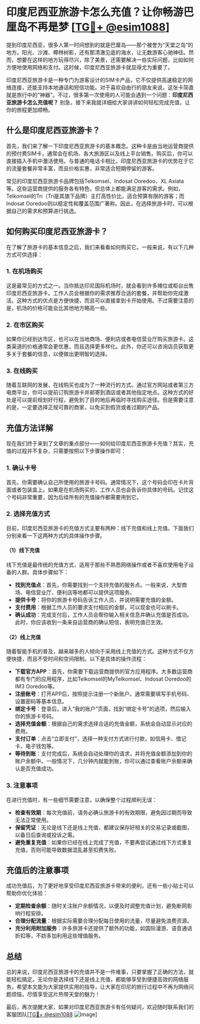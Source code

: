 # 印度尼西亚旅游卡怎么充值？让你畅游巴厘岛不再是梦 [[TG💪+ @esim1088](https://t.me/s/esim1088)]

提到印度尼西亚，很多人第一时间想到的就是巴厘岛——那个被誉为“天堂之岛”的地方。阳光、沙滩、椰林树影，还有那清澈见底的海水，让无数游客心驰神往。然而，想要在这样的地方玩得尽兴，除了美景，还需要解决一些实际问题，比如如何方便地使用网络和支付。这时候，印度尼西亚旅游卡就显得尤为重要了。

印度尼西亚旅游卡是一种专门为游客设计的SIM卡产品，它不仅提供高速稳定的网络连接，还能支持本地通话和短信功能。对于喜欢自由行的朋友来说，这张卡简直就是旅行中的“神器”。不过，很多第一次使用的人可能会遇到一个问题：**印度尼西亚旅游卡怎么充值呢？** 别急，接下来我就详细给大家讲讲如何轻松完成充值，让你的旅程更加顺畅。

## 什么是印度尼西亚旅游卡？

首先，我们来了解一下印度尼西亚旅游卡的基本概念。这种卡是由当地运营商提供的预付费SIM卡，通常会在机场、各大旅游区以及线上平台销售。购买后，你可以直接插入手机中激活使用。与普通的电话卡相比，印度尼西亚旅游卡的优势在于它的流量套餐非常丰富，而且价格实惠，非常适合短期停留的游客。

常见的印度尼西亚旅游卡品牌包括Telkomsel、Indosat Ooredoo、XL Axiata等。这些运营商提供的服务各有特色，但总体上都能满足游客的需求。例如，Telkomsel的Tri（Tri是其旗下品牌）主打高性价比，适合预算有限的游客；而Indosat Ooredoo则以稳定性和覆盖范围广著称。因此，在选择旅游卡时，可以根据自己的需求和预算进行挑选。

## 如何购买印度尼西亚旅游卡？

在了解了旅游卡的基本信息之后，我们来看看如何购买它。一般来说，有以下几种方式可供选择：

### 1. 在机场购买

这是最常见的方式之一。当你抵达印尼国际机场时，就会看到许多摊位或柜台出售印度尼西亚旅游卡。工作人员会根据你的需求推荐合适的套餐，并帮助你完成激活。这种方式的优点是方便快捷，而且可以直接拿到卡开始使用。不过需要注意的是，机场的价格可能会比其他地方略高一些。

### 2. 在市区购买

如果你已经到达市区，也可以在当地商场、便利店或者电信营业厅购买旅游卡。这类渠道的价格通常会更优惠，而且选择更多样化。此外，你还可以咨询店员获取更多关于套餐的信息，以便做出更明智的选择。

### 3. 在线购买

随着互联网的发展，在线购买也成为了一种流行的方式。通过官方网站或者第三方电商平台，你可以提前订购旅游卡并邮寄到酒店或者其他指定地点。这种方式的好处是可以提前规划好行程，避免到了目的地后再临时寻找购买途径。但是需要注意的是，一定要选择正规可靠的商家，以免买到假货或者过期的产品。

## 充值方法详解

现在我们终于来到了文章的重点部分——如何给印度尼西亚旅游卡充值？其实，充值的过程并不复杂，只需要按照以下步骤操作即可：

### 1. 确认卡号

首先，你需要确认自己所使用的旅游卡号码。通常情况下，这个号码会印在卡片背面或者包装盒上。如果是在机场购买的，工作人员也会告诉你具体的号码。记住这个号码非常重要，因为后续所有的充值操作都需要用到它。

### 2. 选择充值方式

目前，印度尼西亚旅游卡的充值方式主要有两种：线下充值和线上充值。下面我们分别来看一下这两种方式的具体操作步骤。

#### （1）线下充值

线下充值是最传统的充值方式，适用于那些不熟悉网络操作或者不喜欢使用电子设备的人群。具体步骤如下：

- **找到充值点**：首先，你需要找到一个支持充值的服务点。一般来说，大型商场、电信营业厅、便利店等地都可以提供这项服务。
- **提供卡号**：将你的旅游卡号码告诉工作人员，并说明需要充值的金额。
- **支付费用**：根据工作人员的要求支付相应的金额，可以现金也可以刷卡。
- **确认成功**：完成支付后，工作人员会帮你输入相关信息并确认充值是否成功。此时，你应该收到一条来自运营商的确认短信，表明充值已生效。

#### （2）线上充值

随着智能手机的普及，越来越多的人倾向于采用线上充值的方式。这种方式不仅方便快捷，而且不受时间和空间限制。以下是具体的操作流程：

- **下载官方APP**：首先，你需要下载运营商提供的官方应用程序。大多数运营商都有专门的应用程序，比如Telkomsel的MyTelkomsel、Indosat Ooredoo的IM3 Ooredoo等。
- **注册账号**：打开APP后，按照提示注册一个新账户。通常需要填写手机号码、设置密码等基本信息。
- **绑定卡号**：登录后，进入“我的账户”页面，找到“绑定卡号”的选项，然后输入你的旅游卡号码。
- **选择充值金额**：根据自己的需求选择合适的充值金额，系统会自动显示对应的费用。
- **支付订单**：点击“立即支付”，选择一种支付方式进行付款，如信用卡、借记卡、电子钱包等。
- **等待到账**：支付完成后，系统会自动处理你的请求，并将充值金额添加到你的账户余额中。一般情况下，几分钟内就能到账，你可以通过查看账户余额来确认是否充值成功。

### 3. 注意事项

在进行充值时，有一些细节需要注意，以确保整个过程顺利无误：

- **检查有效期**：每次充值前，请务必确认旅游卡的有效期限，避免因过期而导致无法正常使用。
- **保留凭证**：无论是线下还是线上充值，都建议保存好相关的交易记录或截图，以备日后查询或投诉之需。
- **避免重复充值**：如果你已经在线上完成了充值，不要再尝试通过线下方式重复充值，否则可能导致数据混乱甚至扣费失败。

## 充值后的注意事项

成功充值后，为了更好地享受印度尼西亚旅游卡带来的便利，还有一些小贴士可以帮助你优化体验：

- **定期检查余额**：随时关注账户余额情况，以便及时调整充值计划，避免断网影响行程安排。
- **合理分配流量**：根据实际需要合理分配每日使用的流量，尽量避免浪费资源。
- **充分利用附加服务**：许多旅游卡还提供了额外的功能，如国际漫游、语音通话折扣等，不妨多加利用这些增值服务。

## 总结

总的来说，印度尼西亚旅游卡的充值并不是一件难事，只要掌握了正确的方法，就能轻松搞定。无论你是选择线下还是线上充值，都能够享受到便捷高效的网络服务。希望本文能为大家提供实用的指导，让大家在印尼的旅行过程中不再为网络问题烦恼，尽情享受这片热带天堂的魅力！

最后，再次提醒大家，如果对印度尼西亚旅游卡有任何疑问，欢迎随时联系我们的客服团队[[TG💪+ @esim1088](https://t.me/s/esim1088) ![Image](https://i.postimg.cc/4NQfJmqS/Snipaste-2025-05-13-00-14-12.png)]